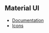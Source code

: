## Material UI
- [Documentation](https://mui.com/)
- [Icons](https://mui.com/material-ui/material-icons/)